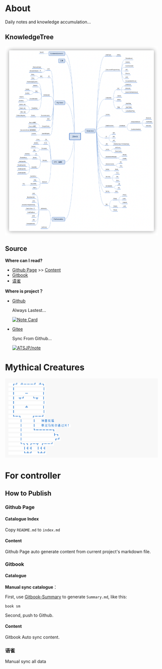 # About

Daily notes and knowledge accumulation...

## KnowledgeTree

![KnowledgeTree](README.assets/image-20211221214627583.png)

## Source
**Where can I  read?**

- [Github Page](https://atsjp.github.io/note/) >> [Content ](https://atsjp.github.io/note/SUMMARY.html)
- [Gitbook](https://atsjp.gitbook.io/)
- [语雀](https://www.yuque.com/atsjp/note)



**Where is project？**

- [Github](https://github.com/atsjp/note)
  
  Always Lastest...

  [![Note Card](https://github-readme-stats.vercel.app/api/pin/?username=atsjp&repo=note&show_owner=true&bg_color=30,e96443,904e95&title_color=fff&text_color=fff)](https://github.com/atsjp/note)  
  
- [Gitee](https://gitee.com/atsjp/note) 
  
  Sync From Github...
  
  [![ATSJP/note](https://gitee.com/atsjp/note/widgets/widget_card.svg?colors=ffffff,1e252b,323d47,455059,d7deea,99a0ae)](https://gitee.com/atsjp/note)

# Mythical Creatures

![Mythical Creatures](README.assets/image-20211222164001763.png)

# For controller

## How to Publish

### Github Page

#### Catalogue Index

Copy `README.md` to `index.md`

#### Content

Github Page auto generate content from current project's markdown file.

### Gitbook

#### Catalogue

**Manual sync catalogue**：

First, use [Gitbook-Summary](https://github.com/imfly/gitbook-summary) to generate `Summary.md`, like this:

```shell
book sm
```
Second, push to Github.

#### Content

Gitbook Auto sync content.

### 语雀

Manual sync all data